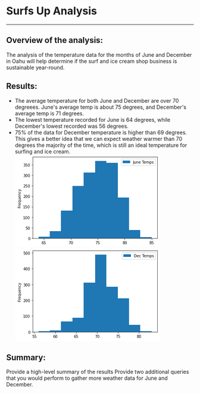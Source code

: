 # Surfs Up Analysis
---
## Overview of the analysis: 
The analysis of the temperature data for the months of June and December in Oahu will help determine if the surf and ice cream shop business is sustainable year-round.

## Results: 
- The average temperature for both June and December are over 70 degreees. June's average temp is about 75 degrees, and December's average temp is 71 degrees.
- The lowest temperature recorded for June is 64 degrees, while December's lowest recorded was 56 degrees.
- 75% of the data for December temperature is higher than 69 degrees. This gives a better idea that we can expect weather warmer than 70 degrees the majority of the time, which is still an ideal temperature for surfing and ice cream.
   ![June_Temps](https://raw.githubusercontent.com/aquinn107/surfs_up/main/June_Temps.png)    ![December_Temps](https://raw.githubusercontent.com/aquinn107/surfs_up/main/December_Temps.png)

## Summary: 
Provide a high-level summary of the results
Provide two additional queries that you would perform to gather more weather data for June and December.
